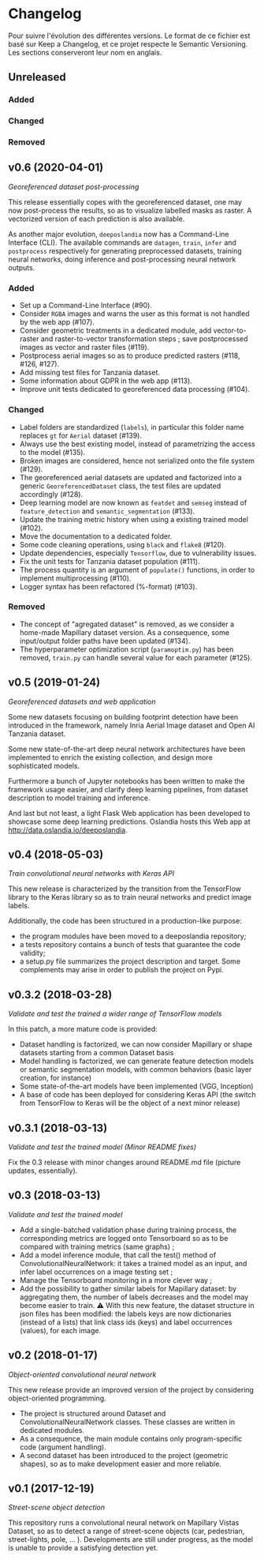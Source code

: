 # Changelog

Pour suivre l'évolution des différentes versions.
Le format de ce fichier est basé sur Keep a Changelog,
et ce projet respecte le Semantic Versioning.
Les sections conserveront leur nom en anglais.

## Unreleased

### Added

### Changed

### Removed

## v0.6 (2020-04-01)

*Georeferenced dataset post-processing*

This release essentially copes with the georeferenced dataset, one may now post-process
the results, so as to visualize labelled masks as raster. A vectorized version of each
prediction is also available.

As another major evolution, `deeposlandia` now has a Command-Line Interface (CLI). The
available commands are `datagen`, `train`, `infer` and `postprocess` respectively for
generating preprocessed datasets, training neural networks, doing inference and
post-processing neural network outputs.

### Added

- Set up a Command-Line Interface (#90).
- Consider `RGBA` images and warns the user as this format is not handled by the web app
  (#107).
- Consider geometric treatments in a dedicated module, add vector-to-raster and
  raster-to-vector transformation steps ; save postprocessed images as vector and raster
  files (#119).
- Postprocess aerial images so as to produce predicted rasters (#118, #126, #127).
- Add missing test files for Tanzania dataset.
- Some information about GDPR in the web app (#113).
- Improve unit tests dedicated to georeferenced data processing (#104).

### Changed

- Label folders are standardized (`labels`), in particular this folder name replaces `gt`
  for `Aerial` dataset (#139).
- Always use the best existing model, instead of parametrizing the access to the model
  (#135).
- Broken images are considered, hence not serialized onto the file system (#129).
- The georeferenced aerial datasets are updated and factorized into a generic
  `GeoreferencedDataset` class, the test files are updated accordingly (#128).
- Deep learning model are now known as `featdet` and `semseg` instead of
  `feature_detection` and `semantic_segmentation` (#133).
- Update the training metric history when using a existing trained model (#102).
- Move the documentation to a dedicated folder.
- Some code cleaning operations, using `black` and `flake8` (#120).
- Update dependencies, especially `Tensorflow`, due to vulnerability issues.
- Fix the unit tests for Tanzania dataset population (#111).
- The process quantity is an argument of `populate()` functions, in order to implement
  multiprocessing (#110).
- Logger syntax has been refactored (%-format) (#103).

### Removed

- The concept of "agregated dataset" is removed, as we consider a home-made Mapillary
  dataset version. As a consequence, some input/output folder paths have been updated
  (#134).
- The hyperparameter optimization script (`paramoptim.py`) has been removed, `train.py`
  can handle several value for each parameter (#125).

## v0.5 (2019-01-24)

*Georeferenced datasets and web application*

Some new datasets focusing on building footprint detection have been introduced in the
framework, namely Inria Aerial Image dataset and Open AI Tanzania dataset.

Some new state-of-the-art deep neural network architectures have been implemented to
enrich the existing collection, and design more sophisticated models.

Furthermore a bunch of Jupyter notebooks has been written to make the framework usage
easier, and clarify deep learning pipelines, from dataset description to model training
and inference.

And last but not least, a light Flask Web application has been developed to showcase some
deep learning predictions. Oslandia hosts this Web app at
http://data.oslandia.io/deeposlandia.

## v0.4 (2018-05-03)

*Train convolutional neural networks with Keras API*

This new release is characterized by the transition from the TensorFlow library to the
Keras library so as to train neural networks and predict image labels.

Additionally, the code has been structured in a production-like purpose:

- the program modules have been moved to a deeposlandia repository;
- a tests repository contains a bunch of tests that guarantee the code validity;
- a setup.py file summarizes the project description and target. Some complements may
  arise in order to publish the project on Pypi.

## v0.3.2 (2018-03-28)

*Validate and test the trained a wider range of TensorFlow models*

In this patch, a more mature code is provided:

- Dataset handling is factorized, we can now consider Mapillary or shape datasets
  starting from a common Dataset basis
- Model handling is factorized, we can generate feature detection models or semantic
  segmentation models, with common behaviors (basic layer creation, for instance)
- Some state-of-the-art models have been implemented (VGG, Inception)
- A base of code has been deployed for considering Keras API (the switch from TensorFlow
  to Keras will be the object of a next minor release)

## v0.3.1 (2018-03-13)

*Validate and test the trained model (Minor README fixes)*

Fix the 0.3 release with minor changes around README.md file (picture updates,
essentially).

## v0.3 (2018-03-13)

*Validate and test the trained model*

- Add a single-batched validation phase during training process, the corresponding
  metrics are logged onto Tensorboard so as to be compared with training metrics (same
  graphs) ;
- Add a model inference module, that call the test() method of
  ConvolutionalNeuralNetwork: it takes a trained model as an input, and infer label
  occurrences on a image testing set ;
- Manage the Tensorboard monitoring in a more clever way ;
- Add the possibility to gather similar labels for Mapillary dataset: by aggregating
  them, the number of labels decreases and the model may become easier to
  train. :warning: With this new feature, the dataset structure in json files has been
  modified: the labels keys are now dictionaries (instead of a lists) that link class ids
  (keys) and label occurrences (values), for each image.

## v0.2 (2018-01-17)

*Object-oriented convolutional neural network*

This new release provide an improved version of the project by considering
object-oriented programming.

- The project is structured around Dataset and ConvolutionalNeuralNetwork classes. These
  classes are written in dedicated modules.
- As a consequence, the main module contains only program-specific code (argument
  handling).
- A second dataset has been introduced to the project (geometric shapes), so as to make
  development easier and more reliable.

## v0.1 (2017-12-19)

*Street-scene object detection*
 
This repository runs a convolutional neural network on Mapillary Vistas Dataset, so as to
detect a range of street-scene objects (car, pedestrian, street-lights, pole,
... ). Developments are still under progress, as the model is unable to provide a
satisfying detection yet.
